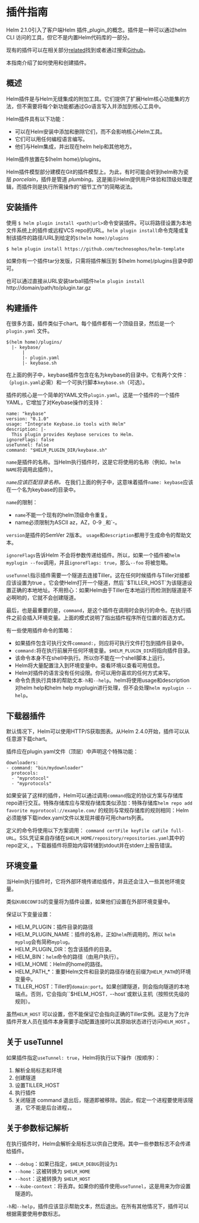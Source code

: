 # 插件指南

Helm 2.1.0引入了客户端Helm 插件_plugin_的概念。插件是一种可以通过helm CLI 访问的工具，但它不是内置Helm代码库的一部分。

现有的插件可以在相关部分[related](related.md#helm-plugins)找到或者通过搜索[Github](https://github.com/search?q=topic%3Ahelm-plugin&type=Repositories)。

本指南介绍了如何使用和创建插件。

## 概述

Helm插件是与Helm无缝集成的附加工具。它们提供了扩展Helm核心功能集的方法，但不需要将每个新功能都通过Go语言写入并添加到核心工具中。

Helm插件具有以下功能：

- 可以在Helm安装中添加和删除它们，而不会影响核心Helm工具。
- 它们可以用任何编程语言编写。
- 他们与Helm集成，并出现在helm help和其他地方。

Helm插件放置在$(helm home)/plugins。

Helm插件模型部分建模在​​Git的插件模型上。为此，有时可能会听到helm称为瓷层 _porcelain_，插件是管道 _plumbing_。这是揭示Helm提供用户体验和顶级处理逻辑，而插件则是执行所需操作的“细节工作”的简略说法。

## 安装插件

使用 `$ helm plugin install <path|url>`命令安装插件。可以将路径设置为本地文件系统上的插件或远程VCS repo的URL。`helm plugin install`命令克隆或复制该插件的路径/URL到给定的`$(helm home)/plugins`

```bash
$ helm plugin install https://github.com/technosophos/helm-template
```

如果你有一个插件tar分发版，只需将插件解压到 $(helm home)/plugins目录中即可。

也可以通过直接从URL安装tarball插件`helm plugin install` http://domain/path/to/plugin.tar.gz

## 构建插件

在很多方面，插件类似于chart。每个插件都有一个顶级目录，然后是一个`plugin.yaml` 文件。

```
$(helm home)/plugins/
  |- keybase/
      |
      |- plugin.yaml
      |- keybase.sh

```

在上面的例子中，keybase插件包含在名为keybase的目录中。它有两个文件：（`plugin.yaml`必需）和一个可执行脚本`keybase.sh`（可选）。

插件的核心是一个简单的YAML文件`plugin.yaml`。这是一个插件的一个插件YAML，它增加了对Keybase操作的支持：

```
name: "keybase"
version: "0.1.0"
usage: "Integrate Keybase.io tools with Helm"
description: |-
  This plugin provides Keybase services to Helm.
ignoreFlags: false
useTunnel: false
command: "$HELM_PLUGIN_DIR/keybase.sh"
```

`name`是插件的名称。当Helm执行插件时，这是它将使用的名称（例如，`helm NAME`将调用此插件）。

_`name`应该匹配目录名称。_ 在我们上面的例子中，这意味着插件`name: keybase`应该在一个名为keybase的目录中。

`name`的限制：

- `name`不能一个现有的helm顶级命令重复。
- name必须限制为ASCII az，AZ，0-9 `_`和`-。

`version`是插件的SemVer 2版本。 `usage`和`description`都用于生成命令的帮助文本。

`ignoreFlags`告诉H​​elm 不会将参数传递给插件。所以，如果一个插件被`helm myplugin --foo`调用，并且`ignoreFlags: true`，那么`--foo` 将被忽略。

`useTunnel`指示插件需要一个隧道去连接Tiller。这在任何时候插件与Tiller对接都应该设置为true 。它会使Helm打开一个隧道，然后``$TILLER_HOST`为该隧道设置正确的本地地址。不用担心：如果Helm由于Tiller在本地运行而检测到隧道是不必啊哟的，它就不会创建隧道。

最后，也是最重要的是，`command`，是这个插件在调用时会执行的命令。在执行插件之前会插入环境变量。上面的模式说明了指出插件程序所在位置的首选方式。

有一些使用插件命令的策略：

- 如果插件包含可执行文件`command:`，则应将可执行文件打包到插件目录中。
- `command:`将在执行前展开任何环境变量。`$HELM_PLUGIN_DIR`将指向插件目录。
- 该命令本身不在shell中执行。所以你不能在一个shell脚本上运行。
- Helm将大量配置注入到环境变量中。查看环境以查看可用信息。
- Helm对插件的语言没有任何设限。你可以用你喜欢的任何方式来写。
- 命令负责执行具体的帮助文本`-h`和`--help`。helm将使用usage和description对helm help和helm help myplugin进行处理，但不会处理`helm myplugin --help`。

## 下载器插件

默认情况下，Helm可以使用HTTP/S获取图表。从Helm 2.4.0开始，插件可以从任意源下载chart。

插件应在plugin.yaml文件（顶层）中声明这个特殊功能：

```
downloaders:
- command: "bin/mydownloader"
  protocols:
  - "myprotocol"
  - "myprotocols"
```

如果安装了这样的插件，Helm可以通过调用`command`指定的协议方案与存储库repo进行交互。特殊存储库应与常规存储库类似添加：特殊存储库`helm repo add favorite myprotocol://example.com/` 的规则与常规存储库的规则相同：Helm必须能够下载index.yaml文件以发现并缓存可用charts列表。

定义的命令将使用以下方案调用： `command certFile keyFile caFile full-URL`。SSL凭证来自存储在`$HELM_HOME/repository/repositories.yaml`其中的repo定义, 。下载器插件将原始内容转储到stdout并在stderr上报告错误。

## 环境变量

当Helm执行插件时，它将外部环境传递给插件，并且还会注入一些其他环境变量。

类似`KUBECONFIG`的变量将为插件设置，如果他们设置在外部环境变量中。

保证以下变量设置：

- HELM_PLUGIN：插件目录的路径
- HELM_PLUGIN_NAME：插件的名称，正如`helm`所调用的。所以 `helm myplug`会有简称`myplug`。
- HELM_PLUGIN_DIR：包含该插件的目录。
- HELM_BIN：`helm`命令的路径（由用户执行）。
- HELM_HOME：Helm的home的路径。
- HELM_PATH_*：重要Helm文件和目录的路径存储在前缀为`HELM_PATH`的环境变量中。
- TILLER_HOST：Tiller的`domain:port`。如果创建隧道，则会指向隧道的本地端点。否则，它会指向``$HELM_HOST`，`--host`或默认主机（按照优先级的规则）。

虽然`HELM_HOST` 可以设置，但不能保证它会指向正确的Tiller实例。这是为了允许插件开发人员在插件本身需要手动配置连接时以其原始状态进行访问`HELM_HOST` 。

## 关于 useTunnel

如果插件指定`useTunnel: true`，Helm将执行以下操作（按顺序）：

1. 解析全局标志和环境
2. 创建隧道
3. 设置TILLER_HOST
4. 执行插件
5. 关闭隧道
command 退出后，隧道即被移除。因此，假定一个进程要使用该隧道，它不能是后台进程，。

## 关于参数标记解析

在执行插件时，Helm会解析全局标志以供自己使用。其中一些参数标志不会传递给插件。

- `--debug`：如果已指定，`$HELM_DEBUG`则设为`1`
- `--home`：这被转换为 `$HELM_HOME`
- `--host`：这被转换为 `$HELM_HOST`
- `--kube-context`：将丢弃。如果你的插件使用`useTunnel`，这是用来为你设置隧道的。

`-h`和`--help`，插件应该显示帮助文本，然后退出。在所有其他情况下，插件可以根据需要使用参数标志。
